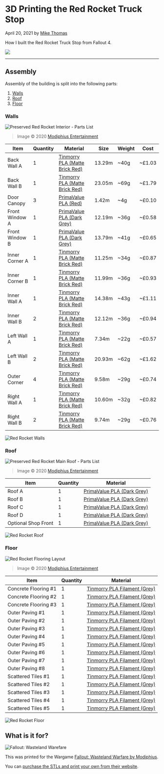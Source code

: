# 3D Printing the Red Rocket Truck Stop

April 20, 2021 by [Mike Thomas](https://github.com/mikepthomas)

How I built the Red Rocket Truck Stop from Fallout 4.

![](https://github.com/mikepthomas/mikepthomas.github.io/raw/develop/src/img/red-rocket/red-rocket-hero.jpg)

---

## Assembly

Assembly of the building is split into the following parts:

1. [Walls](#walls)
2. [Roof](#roof)
3. [Floor](#floor)

### Walls

![Preserved Red Rocket Interior - Parts List](https://cdn.shopify.com/s/files/1/0225/4035/products/FO_PreservedRedRocket_01InteriorPartsList_700x.jpg)

> Image &copy; 2020 [Modiphius Entertainment](https://www.modiphius.net/)

| Item           | Quantity | Material                                                                           | Size   | Weight | Cost   |
| -------------- | -------- | ---------------------------------------------------------------------------------- | ------ | ------ | ------ |
| Back Wall A    | 1        | [Tinmorry PLA (Matte Brick Red)](printer-filament.md#tinmorry-pla-matte-brick-red) | 13.29m | ~40g   | ~£1.03 |
| Back Wall B    | 1        | [Tinmorry PLA (Matte Brick Red)](printer-filament.md#tinmorry-pla-matte-brick-red) | 23.05m | ~69g   | ~£1.79 |
| Door Canopy    | 3        | [PrimaValue PLA (Red)](printer-filament.md#primavalue-pla-red)                     | 1.42m  | ~4g    | ~£0.10 |
| Front Window A | 1        | [PrimaValue PLA (Dark Grey)](printer-filament.md#primavalue-pla-dark-grey)         | 12.19m | ~36g   | ~£0.58 |
| Front Window B | 1        | [PrimaValue PLA (Dark Grey)](printer-filament.md#primavalue-pla-dark-grey)         | 13.79m | ~41g   | ~£0.65 |
| Inner Corner A | 1        | [Tinmorry PLA (Matte Brick Red)](printer-filament.md#tinmorry-pla-matte-brick-red) | 11.25m | ~34g   | ~£0.87 |
| Inner Corner B | 1        | [Tinmorry PLA (Matte Brick Red)](printer-filament.md#tinmorry-pla-matte-brick-red) | 11.99m | ~36g   | ~£0.93 |
| Inner Wall A   | 1        | [Tinmorry PLA (Matte Brick Red)](printer-filament.md#tinmorry-pla-matte-brick-red) | 14.38m | ~43g   | ~£1.11 |
| Inner Wall B   | 2        | [Tinmorry PLA (Matte Brick Red)](printer-filament.md#tinmorry-pla-matte-brick-red) | 12.12m | ~36g   | ~£0.94 |
| Left Wall A    | 1        | [Tinmorry PLA (Matte Brick Red)](printer-filament.md#tinmorry-pla-matte-brick-red) | 7.34m  | ~22g   | ~£0.57 |
| Left Wall B    | 2        | [Tinmorry PLA (Matte Brick Red)](printer-filament.md#tinmorry-pla-matte-brick-red) | 20.93m | ~62g   | ~£1.62 |
| Outer Corner   | 4        | [Tinmorry PLA (Matte Brick Red)](printer-filament.md#tinmorry-pla-matte-brick-red) | 9.58m  | ~29g   | ~£0.74 |
| Right Wall A   | 1        | [Tinmorry PLA (Matte Brick Red)](printer-filament.md#tinmorry-pla-matte-brick-red) | 10.60m | ~32g   | ~£0.82 |
| Right Wall B   | 2        | [Tinmorry PLA (Matte Brick Red)](printer-filament.md#tinmorry-pla-matte-brick-red) | 9.74m  | ~29g   | ~£0.76 |

![Red Rocket Walls](https://github.com/mikepthomas/mikepthomas.github.io/raw/develop/src/img/red-rocket/walls.jpg)

### Roof

![Preserved Red Rocket Main Roof - Parts List](https://cdn.shopify.com/s/files/1/0225/4035/products/FO_PreservedRedRocket_02RoofPartsList_700x.jpg)

> Image &copy; 2020 [Modiphius Entertainment](https://www.modiphius.net/)

| Item                | Quantity | Material                                                                   |
| ------------------- | -------- | -------------------------------------------------------------------------- |
| Roof A              | 1        | [PrimaValue PLA (Dark Grey)](printer-filament.md#primavalue-pla-dark-grey) |
| Roof B              | 1        | [PrimaValue PLA (Dark Grey)](printer-filament.md#primavalue-pla-dark-grey) |
| Roof C              | 1        | [PrimaValue PLA (Dark Grey)](printer-filament.md#primavalue-pla-dark-grey) |
| Roof D              | 1        | [PrimaValue PLA (Dark Grey)](printer-filament.md#primavalue-pla-dark-grey) |
| Optional Shop Front | 1        | [PrimaValue PLA (Dark Grey)](printer-filament.md#primavalue-pla-dark-grey) |

![Red Rocket Roof](https://github.com/mikepthomas/mikepthomas.github.io/raw/develop/src/img/red-rocket/roof.jpg)

### Floor

![Red Rocket Flooring Layout](https://cdn.shopify.com/s/files/1/0225/4035/products/FO_PAH_RedRocketFLOORING_Assembly1_700x.jpg)

> Image &copy; 2020 [Modiphius Entertainment](https://www.modiphius.net/)

| Item                 | Quantity | Material                                                              |
| -------------------- | -------- | --------------------------------------------------------------------- |
| Concrete Flooring #1 | 1        | [Tinmorry PLA Filament (Grey)](printer-filament.md#tinmorry-pla-grey) |
| Concrete Flooring #2 | 1        | [Tinmorry PLA Filament (Grey)](printer-filament.md#tinmorry-pla-grey) |
| Concrete Flooring #3 | 1        | [Tinmorry PLA Filament (Grey)](printer-filament.md#tinmorry-pla-grey) |
| Outer Paving #1      | 1        | [Tinmorry PLA Filament (Grey)](printer-filament.md#tinmorry-pla-grey) |
| Outer Paving #2      | 1        | [Tinmorry PLA Filament (Grey)](printer-filament.md#tinmorry-pla-grey) |
| Outer Paving #3      | 1        | [Tinmorry PLA Filament (Grey)](printer-filament.md#tinmorry-pla-grey) |
| Outer Paving #4      | 1        | [Tinmorry PLA Filament (Grey)](printer-filament.md#tinmorry-pla-grey) |
| Outer Paving #5      | 1        | [Tinmorry PLA Filament (Grey)](printer-filament.md#tinmorry-pla-grey) |
| Outer Paving #6      | 1        | [Tinmorry PLA Filament (Grey)](printer-filament.md#tinmorry-pla-grey) |
| Outer Paving #7      | 1        | [Tinmorry PLA Filament (Grey)](printer-filament.md#tinmorry-pla-grey) |
| Outer Paving #8      | 1        | [Tinmorry PLA Filament (Grey)](printer-filament.md#tinmorry-pla-grey) |
| Scattered Tiles #1   | 1        | [Tinmorry PLA Filament (Grey)](printer-filament.md#tinmorry-pla-grey) |
| Scattered Tiles #2   | 1        | [Tinmorry PLA Filament (Grey)](printer-filament.md#tinmorry-pla-grey) |
| Scattered Tiles #3   | 1        | [Tinmorry PLA Filament (Grey)](printer-filament.md#tinmorry-pla-grey) |
| Scattered Tiles #4   | 1        | [Tinmorry PLA Filament (Grey)](printer-filament.md#tinmorry-pla-grey) |
| Scattered Tiles #5   | 1        | [Tinmorry PLA Filament (Grey)](printer-filament.md#tinmorry-pla-grey) |

![Red Rocket Floor](https://github.com/mikepthomas/mikepthomas.github.io/raw/develop/src/img/red-rocket/floor.jpg)

## What is it for?

![Fallout: Wasteland Warefare](https://github.com/mikepthomas/mikepthomas.github.io/raw/develop/src/img/red-rocket/fallout-wasteland-warefare.jpg)

This was printed for the Wargame [Fallout: Wasteland Warfare by Modiphius](https://www.modiphius.net/pages/fallout-wasteland-warfare).

You can [purchase the STLs and print your own from their website](https://www.modiphius.net/products/fallout-wasteland-warfare-terrain-expansion-preserved-red-rocket-stl).
